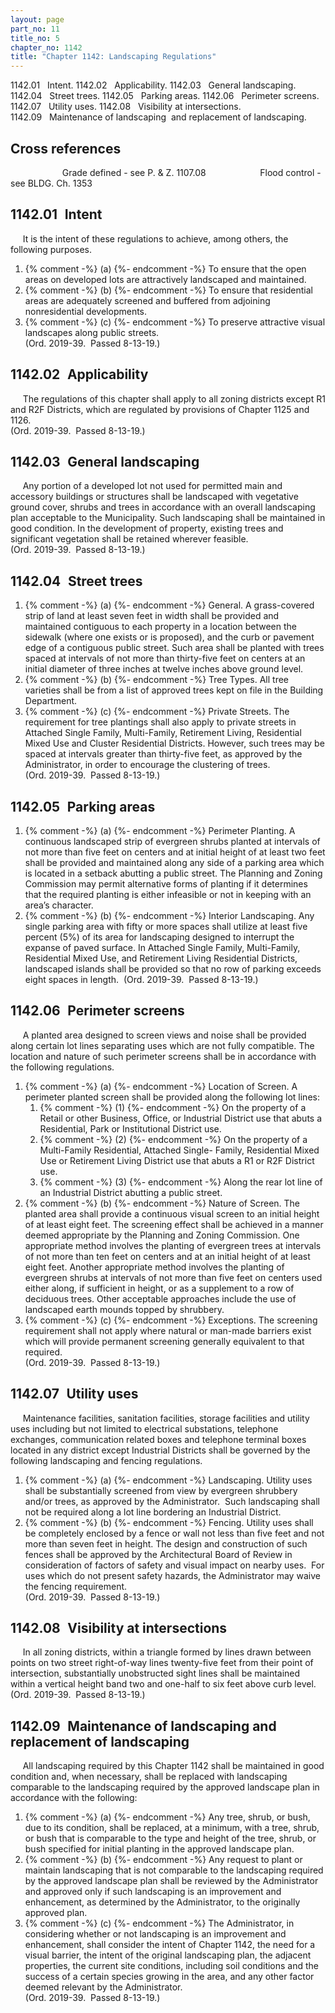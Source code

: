 ```yaml
---
layout: page
part_no: 11
title_no: 5
chapter_no: 1142
title: "Chapter 1142: Landscaping Regulations"
---
```


1142.01   Intent.
1142.02   Applicability.
1142.03   General landscaping.
1142.04   Street trees.
1142.05   Parking areas.
1142.06   Perimeter screens.
1142.07   Utility uses.
1142.08   Visibility at intersections.
1142.09   Maintenance of landscaping  and replacement of landscaping.

## Cross references

                     Grade defined - see P. & Z.
1107.08
                     Flood control - see BLDG. Ch.
1353

## 1142.01   Intent

     It is the intent of these regulations to achieve, among others, the
following purposes.

<p class="Markdown-list--a-1-A"></p>

1. {% comment -%} (a) {%- endcomment -%} To ensure that the open areas on developed lots are attractively
landscaped and maintained.
2. {% comment -%} (b) {%- endcomment -%} To ensure that residential areas are adequately screened and buffered
from adjoining nonresidential developments.
3. {% comment -%} (c) {%- endcomment -%} To preserve attractive visual landscapes along public streets.  
(Ord. 2019-39.  Passed 8-13-19.)

## 1142.02   Applicability

     The regulations of this chapter shall apply to all zoning districts except
R1 and R2F Districts, which are regulated by provisions of Chapter 1125 and
1126.  
(Ord. 2019-39.  Passed 8-13-19.)

## 1142.03   General landscaping

     Any portion of a developed lot not used for permitted main and accessory
buildings or structures shall be landscaped with vegetative ground cover,
shrubs and trees in accordance with an overall landscaping plan acceptable to
the Municipality. Such landscaping shall be maintained in good condition. In
the development of property, existing trees and significant vegetation shall be
retained wherever feasible.  
(Ord. 2019-39.  Passed 8-13-19.)

## 1142.04   Street trees

<p class="Markdown-list--a-1-A"></p>

1. {% comment -%} (a) {%- endcomment -%} General. A grass-covered strip of land at least seven feet in width
shall be provided and maintained contiguous to each property in a location
between the sidewalk (where one exists or is proposed), and the curb or
pavement edge of a contiguous public street. Such area shall be planted with
trees spaced at intervals of not more than thirty-five feet on centers at an
initial diameter of three inches at twelve inches above ground level.
2. {% comment -%} (b) {%- endcomment -%} Tree Types. All tree varieties shall be from a list of approved trees
kept on file in the Building Department.
3. {% comment -%} (c) {%- endcomment -%} Private Streets. The requirement for tree plantings shall also apply
to private streets in Attached Single Family, Multi-Family, Retirement Living,
Residential Mixed Use and Cluster Residential Districts. However, such trees
may be spaced at intervals greater than thirty-five feet, as approved by the
Administrator, in order to encourage the clustering of trees.   
(Ord. 2019-39.  Passed 8-13-19.)

## 1142.05   Parking areas

<p class="Markdown-list--a-1-A"></p>

1. {% comment -%} (a) {%- endcomment -%} Perimeter Planting. A continuous landscaped strip of evergreen shrubs
planted at intervals of not more than five feet on centers and at initial
height of at least two feet shall be provided and maintained along any side of
a parking area which is located in a setback abutting a public street. The
Planning and Zoning Commission may permit alternative forms of planting if it
determines that the required planting is either infeasible or not in keeping
with an area’s character.
2. {% comment -%} (b) {%- endcomment -%} Interior Landscaping. Any single parking area with fifty or more
spaces shall utilize at least five percent (5%) of its area for landscaping
designed to interrupt the expanse of paved surface. In Attached Single Family,
Multi-Family, Residential Mixed Use, and Retirement Living Residential
Districts, landscaped islands shall be provided so that no row of parking
exceeds eight spaces in length.  (Ord. 2019-39.  Passed 8-13-19.)

## 1142.06   Perimeter screens

     A planted area designed to screen views and noise shall be provided along
certain lot lines separating uses which are not fully compatible. The location
and nature of such perimeter screens shall be in accordance with the following
regulations.

<p class="Markdown-list--a-1-A"></p>

1. {% comment -%} (a) {%- endcomment -%} Location of Screen. A perimeter planted screen shall be provided along
the following lot lines:
    1. {% comment -%} (1) {%- endcomment -%} On the property of a Retail or other Business, Office, or
Industrial District use that abuts a Residential, Park or Institutional
District use.
    2. {% comment -%} (2) {%- endcomment -%} On the property of a Multi-Family Residential, Attached Single-
Family, Residential Mixed Use or Retirement Living District use that abuts a R1
or R2F District use.
    3. {% comment -%} (3) {%- endcomment -%} Along the rear lot line of an Industrial District abutting a public
street.
2. {% comment -%} (b) {%- endcomment -%} Nature of Screen. The planted area shall provide a continuous visual
screen to an initial height of at least eight feet. The screening effect shall
be achieved in a manner deemed appropriate by the Planning and Zoning
Commission. One appropriate method involves the planting of evergreen trees at
intervals of not more than ten feet on centers and at an initial height of at
least eight feet. Another appropriate method involves the planting of evergreen
shrubs at intervals of not more than five feet on centers used either along, if
sufficient in height, or as a supplement to a row of deciduous trees. Other
acceptable approaches include the use of landscaped earth mounds topped by
shrubbery.
3. {% comment -%} (c) {%- endcomment -%} Exceptions. The screening requirement shall not apply where natural or
man-made barriers exist which will provide permanent screening generally
equivalent to that required.  
(Ord. 2019-39.  Passed 8-13-19.)

## 1142.07   Utility uses

     Maintenance facilities, sanitation facilities, storage facilities and
utility uses including but not limited to electrical substations, telephone
exchanges, communication related boxes and telephone terminal boxes located in
any district except Industrial Districts shall be governed by the following
landscaping and fencing regulations.

<p class="Markdown-list--a-1-A"></p>

1. {% comment -%} (a) {%- endcomment -%} Landscaping. Utility uses shall be substantially screened from view by
evergreen shrubbery and/or trees, as approved by the Administrator.  Such
landscaping shall not be required along a lot line bordering an Industrial
District.
2. {% comment -%} (b) {%- endcomment -%} Fencing. Utility uses shall be completely enclosed by a fence or wall
not less than five feet and not more than seven feet in height. The design and
construction of such fences shall be approved by the Architectural Board of
Review in consideration of factors of safety and visual impact on nearby uses. 
For uses which do not present safety hazards, the Administrator may waive the
fencing requirement.  
(Ord. 2019-39.  Passed 8-13-19.)

## 1142.08   Visibility at intersections

     In all zoning districts, within a triangle formed by lines drawn between
points on two street right-of-way lines twenty-five feet from their point of
intersection, substantially unobstructed sight lines shall be maintained within
a vertical height band two and one-half to six feet above curb level.  
(Ord. 2019-39.  Passed 8-13-19.)

## 1142.09   Maintenance of landscaping and replacement of landscaping

     All landscaping required by this Chapter 1142 shall be maintained in good condition and, when necessary, shall be
replaced with landscaping comparable to the landscaping required by the
approved landscape plan in accordance with the following:

<p class="Markdown-list--a-1-A"></p>

1. {% comment -%} (a) {%- endcomment -%} Any tree, shrub, or bush, due to its condition, shall be replaced, at
a minimum, with a tree, shrub, or bush that is comparable to the type and
height of the tree, shrub, or bush specified for initial planting in the
approved landscape plan. 
2. {% comment -%} (b) {%- endcomment -%} Any request to plant or maintain landscaping that is not comparable to
the landscaping required by the approved landscape plan shall be reviewed by
the Administrator and approved only if such landscaping is an improvement and
enhancement, as determined by the Administrator, to the originally approved
plan.
3. {% comment -%} (c) {%- endcomment -%} The Administrator, in considering whether or not landscaping is an
improvement and enhancement, shall consider the intent of Chapter 1142, the need for a visual barrier, the intent of the original landscaping
plan, the adjacent properties, the current site conditions, including soil
conditions and the success of a certain species growing in the area, and any
other factor deemed relevant by the Administrator.  
(Ord. 2019-39.  Passed 8-13-19.)
